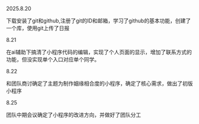 2025.8.20

下载安装了git和github,注册了git的ID和邮箱，学习了github的基本功能，创建了一个库，使用git上传了日报

8.21

在ai辅助下搞清了小程序代码的编辑，实现了个人页面的显示，增加了联系方式的功能，但没实现单个入口对应单个同学。

8.22

和团队商讨确定了主题为制作姻缘相合度的小程序，确定了核心需求，做出了初版小程序

8.25

团队中期会议确定了小程序的改进方向，并做好了团队分工

